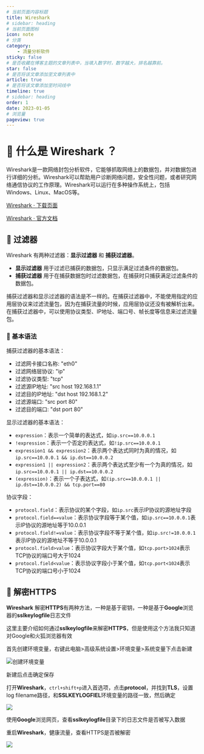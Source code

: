 ```yaml
---
# 当前页面内容标题
title: Wireshark
# sidebar: heading
# 当前页面图标
icon: note
# 分类
category:
    - 流量分析软件
sticky: false
# 是否收藏在博客主题的文章列表中，当填入数字时，数字越大，排名越靠前。
star: false
# 是否将该文章添加至文章列表中
article: true
# 是否将该文章添加至时间线中
timeline: true
# sidebar: heading
order: 1
date: 2023-01-05
# 浏览量
pageview: true
---
```


# 📖 什么是 Wireshark ？

Wireshark是一款网络封包分析软件，它能够抓取网络上的数据包，并对数据包进行详细的分析。Wireshark可以帮助用户诊断网络问题，安全性问题，或者研究网络通信协议的工作原理。Wireshark可以运行在多种操作系统上，包括Windows、Linux、MacOS等。

[Wireshark · 下载页面](https://www.wireshark.org/download.html)

[Wireshark · 官方文档](https://www.wireshark.org/docs/)

## 📑 过滤器

Wireshark 有两种过滤器：**显示过滤器** 和 **捕获过滤器**。

- **显示过滤器** 用于过滤已捕获的数据包，只显示满足过滤条件的数据包。
- **捕获过滤器** 用于在捕获数据包时过滤数据包，在捕获时只捕获满足过滤条件的数据包。

捕获过滤器和显示过滤器的语法是不一样的。在捕获过滤器中，不能使用指定的应用层协议来过滤流量包，因为在捕获流量的时候，应用层协议还没有被解析出来。在捕获过滤器中，可以使用协议类型、IP地址、端口号、帧长度等信息来过滤流量包。

### 📑 基本语法

捕获过滤器的基本语法：

- 过滤网卡接口名称: "eth0"
- 过滤网络层协议: "ip"
- 过滤协议类型: "tcp"
- 过滤源IP地址: "src host 192.168.1.1"
- 过滤目的IP地址: "dst host 192.168.1.2"
- 过滤源端口: "src port 80"
- 过滤目的端口: "dst port 80"

显示过滤器的基本语法：

- `expression`：表示一个简单的表达式，如`ip.src==10.0.0.1`
- `!expression`：表示一个否定的表达式，如`!ip.src==10.0.0.1`
- `expression1 && expression2`：表示两个表达式同时为真的情况，如`ip.src==10.0.0.1 && ip.dst==10.0.0.2`
- `expression1 || expression2`：表示两个表达式至少有一个为真的情况，如`ip.src==10.0.0.1 || ip.dst==10.0.0.2`
- `(expression)`：表示一个子表达式，如`(ip.src==10.0.0.1 || ip.dst==10.0.0.2) && tcp.port==80`

协议字段：

- `protocol.field`：表示协议的某个字段，如`ip.src`表示IP协议的源地址字段
- `protocol.field==value`：表示协议字段等于某个值，如`ip.src==10.0.0.1`表示IP协议的源地址等于10.0.0.1
- `protocol.field!=value`：表示协议字段不等于某个值，如`ip.src!=10.0.0.1`表示IP协议的源地址不等于10.0.0.1
- `protocol.field>value`：表示协议字段大于某个值，如`tcp.port>1024`表示TCP协议的端口号大于1024
- `protocol.field<value`：表示协议字段小于某个值，如`tcp.port<1024`表示TCP协议的端口号小于1024

## 📑 解密HTTPS

**Wireshark** 解密**HTTPS**有两种方法，一种是基于密钥，一种是基于**Google**浏览器的**sslkeylogfile**日志文件

这里主要介绍如何通过**sslkeylogfile**来解密**HTTPS**，但是使用这个方法我只知道对Google和火狐浏览器有效

首先创建环境变量，右键此电脑>高级系统设置>环境变量>系统变量下点击新建

![创建环境变量](https://shihao-icu-1304033786.cos.ap-shanghai.myqcloud.com/shihao.icu/tlsbj.png)

新建后点击确定保存

打开**Wireshark**，`ctrl+shift+p`进入首选项，点击**protocol**，并找到**TLS**，设置log filename路径，和**SSLKEYLOGFIEL**环境变量的路径一致，然后确定

![](https://shihao-icu-1304033786.cos.ap-shanghai.myqcloud.com/shihao.icu/hjbl.png)

使用**Google**浏览网页，查看**sslkeylogfile**目录下的日志文件是否被写入数据

重启**Wireshark**，健康流量，查看HTTPS是否被解密

![](https://shihao-icu-1304033786.cos.ap-shanghai.myqcloud.com/shihao.icu/jmhttps.png)